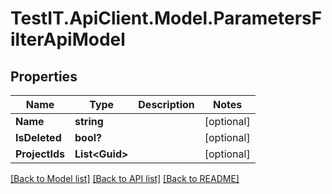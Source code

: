 # TestIT.ApiClient.Model.ParametersFilterApiModel

## Properties

Name | Type | Description | Notes
------------ | ------------- | ------------- | -------------
**Name** | **string** |  | [optional] 
**IsDeleted** | **bool?** |  | [optional] 
**ProjectIds** | **List&lt;Guid&gt;** |  | [optional] 

[[Back to Model list]](../README.md#documentation-for-models) [[Back to API list]](../README.md#documentation-for-api-endpoints) [[Back to README]](../README.md)

